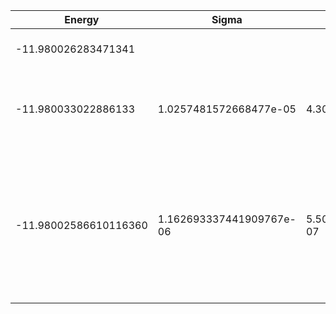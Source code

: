 |       Energy          |  Sigma          | Energy Variance  | DOF |Method                                                          | Data repository                |
| ----------------------| --------------- | -----------------| ------- |------------------------------------------------------------|------------------------------- |
| -11.980026283471341 |                 |                  |   5     | Lanczos (Quspin + Scipy)                                   | https://weinbe58.github.io/QuSpin/ |
|-11.980033022886133 | 1.0257481572668477e-05  |4.303658331496602e-05 |    5   | VMC Determinant Slater- Jastrow (RBM) Ansatz |  |
|-11.98002586610116360 | 1.162693337441909767e-06     |5.502099642279632244e-07 | 5   | VMC Determinant Slater- Backflow - Jastrow (RBM) Ansatz with K=0 projections (symmetric wrt translations) |  |
